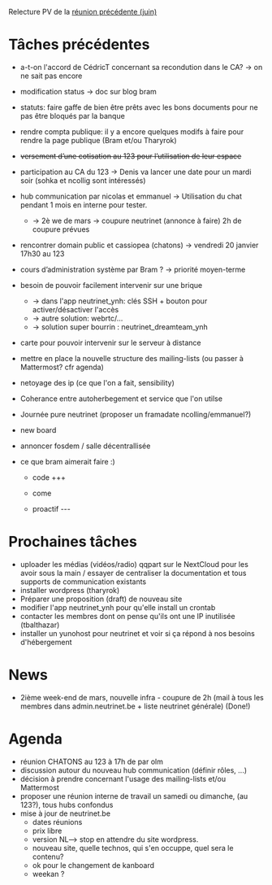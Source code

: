 <!-- TITLE: 01/19 (Membres) -->
<!-- SUBTITLE: Réunion des membres -->

Relecture PV de la [réunion précédente (juin)](/pvs/2016/12-18)

# Tâches précédentes

- a-t-on l'accord de CédricT concernant sa recondution dans le CA? -> on ne sait pas encore
- modification status -> doc sur blog bram
- statuts: faire gaffe de bien être prêts avec les bons documents pour ne pas être bloqués par la banque
- rendre compta publique: il y a encore quelques modifs à faire pour rendre la page publique (Bram et/ou Tharyrok)
- ~~versement d’une cotisation au 123 pour l’utilisation de leur espace~~
- participation au CA du 123 -> Denis va lancer une date pour un mardi soir (sohka et ncollig sont intéressés)
- hub communication par nicolas et emmanuel -> Utilisation du chat pendant 1 mois en interne pour tester.
	- -> 2è we de mars -> coupure neutrinet (annonce à faire) 2h de coupure prévues

- rencontrer domain public et cassiopea (chatons) -> vendredi 20 janvier 17h30 au 123
- cours d’administration système par Bram ? -> priorité moyen-terme
- besoin de pouvoir facilement intervenir sur une brique
	- -> dans l'app neutrinet_ynh: clés SSH + bouton pour activer/désactiver l'accès
  - -> autre solution: webrtc/...
  - -> solution super bourrin : neutrinet_dreamteam_ynh
- carte pour pouvoir intervenir sur le serveur à distance
- mettre en place la nouvelle structure des mailing-lists (ou passer à Mattermost? cfr agenda)
- netoyage des ip (ce que l'on a fait, sensibility)
- Coherance entre autoherbegement et service que l'on utilse 
- Journée pure neutrinet (proposer un framadate ncolling/emmanuel?)
- new board
- annoncer fosdem / salle décentrallisée
- ce que bram aimerait faire :)

    - code +++

    - come

    - proactif ---


# Prochaines tâches 

- uploader les médias (vidéos/radio) qqpart sur le NextCloud pour les avoir sous la main /  essayer de centraliser la documentation et tous supports de communication existants
- installer wordpress (tharyrok)
- Préparer une proposition (draft) de nouveau site
- modifier l'app neutrinet_ynh pour qu'elle install un crontab
- contacter les membres dont on pense qu'ils ont une IP inutilisée (tbalthazar)
- installer un yunohost pour neutrinet et voir si ça répond à nos besoins d'hébergement

# News

- 2ième week-end de mars, nouvelle infra - coupure de 2h (mail à tous les membres dans admin.neutrinet.be + liste neutrinet générale) (Done!)

# Agenda

- réunion CHATONS au 123 à 17h de par olm
- discussion autour du nouveau hub communication (définir rôles, ...)
- décision à prendre concernant l'usage des mailing-lists et/ou Mattermost
- proposer une réunion interne de travail un samedi ou dimanche, (au 123?), tous hubs confondus
- mise à jour de neutrinet.be
  - dates réunions
  - prix libre
  - version NL--> stop en attendre du site wordpress.
  - nouveau site, quelle technos, qui s'en occuppe, quel sera le contenu?
  - ok pour le changement de kanboard
  - weekan ?
